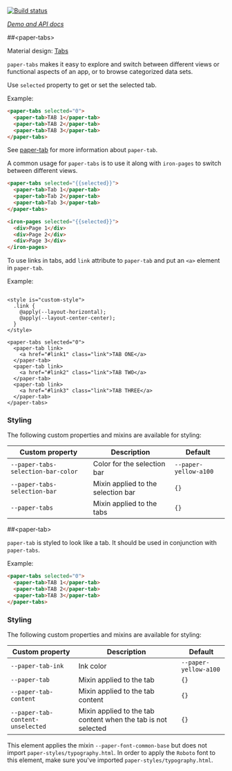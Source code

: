 
<!---

This README is automatically generated from the comments in these files:
paper-tab.html  paper-tabs.html

Edit those files, and our readme bot will duplicate them over here!
Edit this file, and the bot will squash your changes :)

The bot does some handling of markdown. Please file a bug if it does the wrong
thing! https://github.com/PolymerLabs/tedium/issues

-->

[![Build status](https://travis-ci.org/PolymerElements/paper-tabs.svg?branch=master)](https://travis-ci.org/PolymerElements/paper-tabs)

_[Demo and API docs](https://elements.polymer-project.org/elements/paper-tabs)_


##&lt;paper-tabs&gt;

Material design: [Tabs](https://www.google.com/design/spec/components/tabs.html)

`paper-tabs` makes it easy to explore and switch between different views or functional aspects of
an app, or to browse categorized data sets.

Use `selected` property to get or set the selected tab.

Example:

```html
<paper-tabs selected="0">
  <paper-tab>TAB 1</paper-tab>
  <paper-tab>TAB 2</paper-tab>
  <paper-tab>TAB 3</paper-tab>
</paper-tabs>
```

See <a href="?active=paper-tab">paper-tab</a> for more information about
`paper-tab`.

A common usage for `paper-tabs` is to use it along with `iron-pages` to switch
between different views.

```html
<paper-tabs selected="{{selected}}">
  <paper-tab>Tab 1</paper-tab>
  <paper-tab>Tab 2</paper-tab>
  <paper-tab>Tab 3</paper-tab>
</paper-tabs>

<iron-pages selected="{{selected}}">
  <div>Page 1</div>
  <div>Page 2</div>
  <div>Page 3</div>
</iron-pages>
```

To use links in tabs, add `link` attribute to `paper-tab` and put an `<a>`
element in `paper-tab`.

Example:

<pre><code>
&lt;style is="custom-style">
  .link {
    &#64;apply(--layout-horizontal);
    &#64;apply(--layout-center-center);
  }
&lt;/style>

&lt;paper-tabs selected="0">
  &lt;paper-tab link>
    &lt;a href="#link1" class="link">TAB ONE&lt;/a>
  &lt;/paper-tab>
  &lt;paper-tab link>
    &lt;a href="#link2" class="link">TAB TWO&lt;/a>
  &lt;/paper-tab>
  &lt;paper-tab link>
    &lt;a href="#link3" class="link">TAB THREE&lt;/a>
  &lt;/paper-tab>
&lt;/paper-tabs>
</code></pre>

### Styling

The following custom properties and mixins are available for styling:

| Custom property | Description | Default |
| --- | --- | --- |
| `--paper-tabs-selection-bar-color` | Color for the selection bar | `--paper-yellow-a100` |
| `--paper-tabs-selection-bar` | Mixin applied to the selection bar | `{}` |
| `--paper-tabs` | Mixin applied to the tabs | `{}` |



##&lt;paper-tab&gt;

`paper-tab` is styled to look like a tab.  It should be used in conjunction with
`paper-tabs`.

Example:

```html
<paper-tabs selected="0">
  <paper-tab>TAB 1</paper-tab>
  <paper-tab>TAB 2</paper-tab>
  <paper-tab>TAB 3</paper-tab>
</paper-tabs>
```

### Styling

The following custom properties and mixins are available for styling:

| Custom property | Description | Default |
| --- | --- | --- |
| `--paper-tab-ink` | Ink color | `--paper-yellow-a100` |
| `--paper-tab` | Mixin applied to the tab | `{}` |
| `--paper-tab-content` | Mixin applied to the tab content | `{}` |
| `--paper-tab-content-unselected` | Mixin applied to the tab content when the tab is not selected | `{}` |

This element applies the mixin `--paper-font-common-base` but does not import `paper-styles/typography.html`.
In order to apply the `Roboto` font to this element, make sure you've imported `paper-styles/typography.html`.


